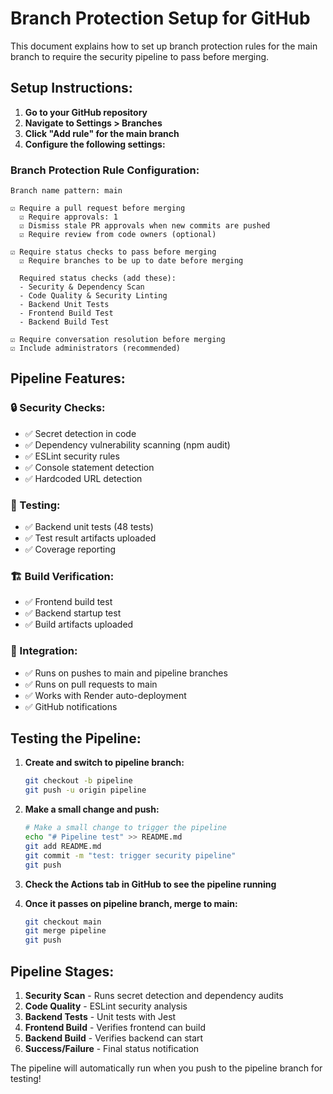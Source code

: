 # Branch Protection Setup for GitHub

This document explains how to set up branch protection rules for the main branch to require the security pipeline to pass before merging.

## Setup Instructions:

1. **Go to your GitHub repository**
2. **Navigate to Settings > Branches**
3. **Click "Add rule" for the main branch**
4. **Configure the following settings:**

### Branch Protection Rule Configuration:

```
Branch name pattern: main

☑️ Require a pull request before merging
  ☑️ Require approvals: 1
  ☑️ Dismiss stale PR approvals when new commits are pushed
  ☑️ Require review from code owners (optional)

☑️ Require status checks to pass before merging
  ☑️ Require branches to be up to date before merging
  
  Required status checks (add these):
  - Security & Dependency Scan
  - Code Quality & Security Linting  
  - Backend Unit Tests
  - Frontend Build Test
  - Backend Build Test

☑️ Require conversation resolution before merging
☑️ Include administrators (recommended)
```

## Pipeline Features:

### 🔒 Security Checks:
- ✅ Secret detection in code
- ✅ Dependency vulnerability scanning (npm audit)
- ✅ ESLint security rules
- ✅ Console statement detection
- ✅ Hardcoded URL detection

### 🧪 Testing:
- ✅ Backend unit tests (48 tests)
- ✅ Test result artifacts uploaded
- ✅ Coverage reporting

### 🏗️ Build Verification:
- ✅ Frontend build test
- ✅ Backend startup test
- ✅ Build artifacts uploaded

### 🚀 Integration:
- ✅ Runs on pushes to main and pipeline branches
- ✅ Runs on pull requests to main
- ✅ Works with Render auto-deployment
- ✅ GitHub notifications

## Testing the Pipeline:

1. **Create and switch to pipeline branch:**
   ```bash
   git checkout -b pipeline
   git push -u origin pipeline
   ```

2. **Make a small change and push:**
   ```bash
   # Make a small change to trigger the pipeline
   echo "# Pipeline test" >> README.md
   git add README.md
   git commit -m "test: trigger security pipeline"
   git push
   ```

3. **Check the Actions tab in GitHub to see the pipeline running**

4. **Once it passes on pipeline branch, merge to main:**
   ```bash
   git checkout main
   git merge pipeline
   git push
   ```

## Pipeline Stages:

1. **Security Scan** - Runs secret detection and dependency audits
2. **Code Quality** - ESLint security analysis  
3. **Backend Tests** - Unit tests with Jest
4. **Frontend Build** - Verifies frontend can build
5. **Backend Build** - Verifies backend can start
6. **Success/Failure** - Final status notification

The pipeline will automatically run when you push to the pipeline branch for testing!